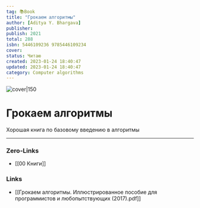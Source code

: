 ```yaml
---
tag: 📚Book
title: "Грокаем алгоритмы"
author: [Aditya Y. Bhargava]
publisher: 
publish: 2021
total: 288
isbn: 5446109236 9785446109234
cover: 
status: Читаю
created: 2023-01-24 18:40:47
updated: 2023-01-24 18:40:47
category: Computer algorithms
---
```


![cover|150]()

# Грокаем алгоритмы

Хорошая книга по базовому введению в алгоритмы
___
### Zero-Links
- [[00 Книги]]

### Links
- [[Грокаем алгоритмы. Иллюстрированное пособие для программистов и любопытствующих (2017).pdf]]